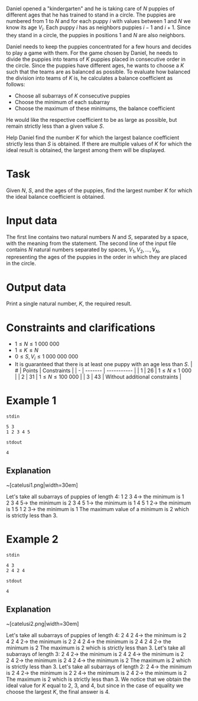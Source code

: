 
Daniel opened a "kindergarten" and he is taking care of $N$ puppies of different ages that he has trained to stand in a circle. The puppies are numbered from $1$ to $N$ and for each puppy $i$ with values between $1$ and $N$ we know its age $V_i$. Each puppy $i$ has as neighbors puppies $i - 1$ and $i + 1$. Since they stand in a circle, the puppies in positions $1$ and $N$ are also neighbors.

Daniel needs to keep the puppies concentrated for a few hours and decides to play a game with them. For the game chosen by Daniel, he needs to divide the puppies into teams of $K$ puppies placed in consecutive order in the circle. Since the puppies have different ages, he wants to choose a $K$ such that the teams are as balanced as possible. To evaluate how balanced the division into teams of $K$ is, he calculates a balance coefficient as follows:
* Choose all subarrays of $K$ consecutive puppies
* Choose the minimum of each subarray
* Choose the maximum of these minimums, the balance coefficient

He would like the respective coefficient to be as large as possible, but remain strictly less than a given value $S$.

Help Daniel find the number $K$ for which the largest balance coefficient strictly less than $S$ is obtained. If there are multiple values of $K$ for which the ideal result is obtained, the largest among them will be displayed.

# Task

Given $N$, $S$, and the ages of the puppies, find the largest number $K$ for which the ideal balance coefficient is obtained.

# Input data

The first line contains two natural numbers $N$ and $S$, separated by a space, with the meaning from the statement. The second line of the input file contains $N$ natural numbers separated by spaces, $V_1, V_2, \dots, V_N$, representing the ages of the puppies in the order in which they are placed in the circle.

# Output data

Print a single natural number, $K$, the required result.

# Constraints and clarifications

* $1 \leq N \leq 1 \ 000 \ 000$
* $1 \leq K \leq N$
* $0 \leq S, V_i \leq 1 \ 000 \ 000 \ 000$
* It is guaranteed that there is at least one puppy with an age less than $S$.
| # | Points | Constraints |
| - | ------- | ----------- |
| 1 | 26 | $1 \leq N \leq 1 \ 000$ |
| 2 | 31 | $1 \leq N \leq 100 \ 000$ |
| 3 | 43 | Without additional constraints |

# Example 1

`stdin`
```
5 3
1 2 3 4 5
```

`stdout`
```
4
```

## Explanation

~[catelusi1.png|width=30em]

Let's take all subarrays of puppies of length $4$:
$1 \ 2 \ 3 \ 4 \rightarrow$ the minimum is $1$
$2 \ 3 \ 4 \ 5 \rightarrow$ the minimum is $2$
$3 \ 4 \ 5 \ 1 \rightarrow$ the minimum is $1$
$4 \ 5 \ 1 \ 2 \rightarrow$ the minimum is $1$
$5 \ 1 \ 2 \ 3 \rightarrow$ the minimum is $1$
The maximum value of a minimum is $2$ which is strictly less than $3$.

# Example 2

`stdin`
```
4 3
2 4 2 4
```

`stdout`
```
4
```

## Explanation

~[catelusi2.png|width=30em]

Let's take all subarrays of puppies of length $4$:
$2 \ 4 \ 2 \ 4 \rightarrow$ the minimum is $2$
$4 \ 2 \ 4 \ 2 \rightarrow$ the minimum is $2$
$2 \ 4 \ 2 \ 4 \rightarrow$ the minimum is $2$
$4 \ 2 \ 4 \ 2 \rightarrow$ the minimum is $2$
The maximum is $2$ which is strictly less than $3$.
Let's take all subarrays of length $3$:
$2 \ 4 \ 2 \rightarrow$ the minimum is $2$
$4 \ 2 \ 4 \rightarrow$ the minimum is $2$
$2 \ 4 \ 2 \rightarrow$ the minimum is $2$
$4 \ 2 \ 4 \rightarrow$ the minimum is $2$
The maximum is $2$ which is strictly less than $3$.
Let's take all subarrays of length $2$:
$2 \ 4 \rightarrow$ the minimum is $2$
$4 \ 2 \rightarrow$ the minimum is $2$
$2 \ 4 \rightarrow$ the minimum is $2$
$4 \ 2 \rightarrow$ the minimum is $2$
The maximum is $2$ which is strictly less than $3$.
We notice that we obtain the ideal value for $K$ equal to $2$, $3$, and $4$, but since in the case of equality we choose the largest $K$, the final answer is $4$.
